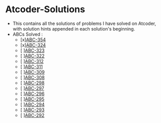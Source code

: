 # Atcoder-Solutions

* This contains all the solutions of problems I have solved on Atcoder, with solution hints appended in each solution's beginning.
* ABCs Solved :
  - [x][ABC-354](https://atcoder.jp/contests/abc354) 
  - [x][ABC-324](https://atcoder.jp/contests/abc324)
  - [ ][ABC-323](https://atcoder.jp/contests/abc323)
  - [ ][ABC-322](https://atcoder.jp/contests/abc322)
  - [ ][ABC-312](https://atcoder.jp/contests/abc312)
  - [ ][ABC-311](https://atcoder.jp/contests/abc311)
  - [ ][ABC-309](https://atcoder.jp/contests/abc309)
  - [ ][ABC-308](https://atcoder.jp/contests/abc308)
  - [ ][ABC-298](https://atcoder.jp/contests/abc298)
  - [ ][ABC-297](https://atcoder.jp/contests/abc297)
  - [ ][ABC-296](https://atcoder.jp/contests/abc296)
  - [ ][ABC-295](https://atcoder.jp/contests/abc295)
  - [ ][ABC-294](https://atcoder.jp/contests/abc294)
  - [ ][ABC-293](https://atcoder.jp/contests/abc293)
  - [ ][ABC-292](https://atcoder.jp/contests/abc292)
